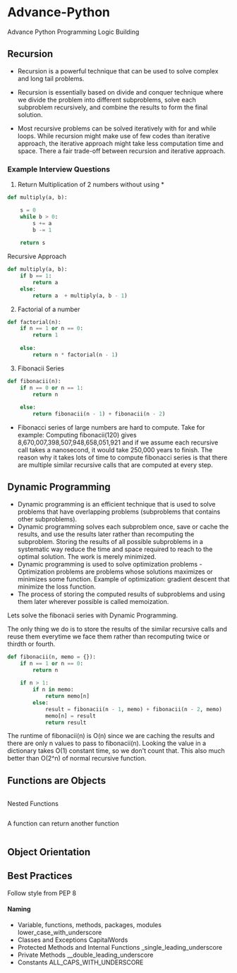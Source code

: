 # Advance-Python
Advance Python Programming Logic Building

## Recursion

- Recursion is a powerful technique that can be used to solve complex and long tail problems.

- Recursion is essentially based on divide and conquer technique where we divide the problem into different subproblems, solve each subproblem recursively, and combine the results to form the final solution.

- Most recursive problems can be solved iteratively with for and while loops. While recursion might make use of few codes than iterative approach, the iterative approach might take less computation time and space. There a fair trade-off between recursion and iterative approach.

### Example Interview Questions

1. Return Multiplication of 2 numbers without using * 

``` python
def multiply(a, b):

    s = 0
    while b > 0:
        s += a
        b -= 1
        
    return s
```

Recursive Approach

```python
def multiply(a, b):
    if b == 1:
        return a
    else:
        return a  + multiply(a, b - 1)

```

2. Factorial of a number

``` python
def factorial(n):
    if n == 1 or n == 0:
        return 1
    
    else:
        return n * factorial(n - 1)

```

3. Fibonacii Series

``` python
def fibonacii(n):
    if n == 0 or n == 1:
        return n
    
    else:
        return fibonacii(n - 1) + fibonacii(n - 2) 

```

- Fibonacci series of large numbers are hard to compute. Take for example: Computing fibonacii(120) gives 8,670,007,398,507,948,658,051,921 and if we assume each recursive call takes a nanosecond, it would take 250,000 years to finish. The reason why it takes lots of time to compute fibonacci series is that there are multiple similar recursive calls that are computed at every step.


## Dynamic Programming

- Dynamic programming is an efficient technique that is used to solve problems that have overlapping problems (subproblems that contains other subproblems).
- Dynamic programming solves each subproblem once, save or cache the results, and use the results later rather than recomputing the subproblem. Storing the results of all possible subproblems in a systematic way reduce the time and space required to reach to the optimal solution. The work is merely minimized.
- Dynamic programming is used to solve optimization problems - Optimization problems are problems whose solutions maximizes or minimizes some function. Example of optimization: gradient descent that minimize the loss function.
- The process of storing the computed results of subproblems and using them later wherever possible is called memoization.


Lets solve the fibonacii series with Dynamic Programming.

The only thing we do is to store the results of the similar recursive calls and reuse them everytime we face them rather than recomputing twice or thirdth or fourth.

```python
def fibonacii(n, memo = {}):
    if n == 1 or n == 0:
        return n
    
    if n > 1:
        if n in memo:
            return memo[n]
        else:
            result = fibonacii(n - 1, memo) + fibonacii(n - 2, memo)
            memo[n] = result
            return result

```

The runtime of fibonacii(n) is O(n) since we are caching the results and there are only n values to pass to fibonacii(n). Looking the value in a dictionary takes O(1) constant time, so we don't count that. This also much better than O(2^n) of normal recursive function.


## Functions are Objects

```python

```

Nested Functions

```python

```


A function can return another function

```python

```


## Object Orientation


## Best Practices

Follow style from PEP 8

#### Naming

- Variable, functions, methods, packages, modules
    lower_case_with_underscore
- Classes and Exceptions
    CapitalWords
- Protected Methods and Internal Functions
    _single_leading_underscore
- Private Methods
    __double_leading_underscore
- Constants
    ALL_CAPS_WITH_UNDERSCORE

